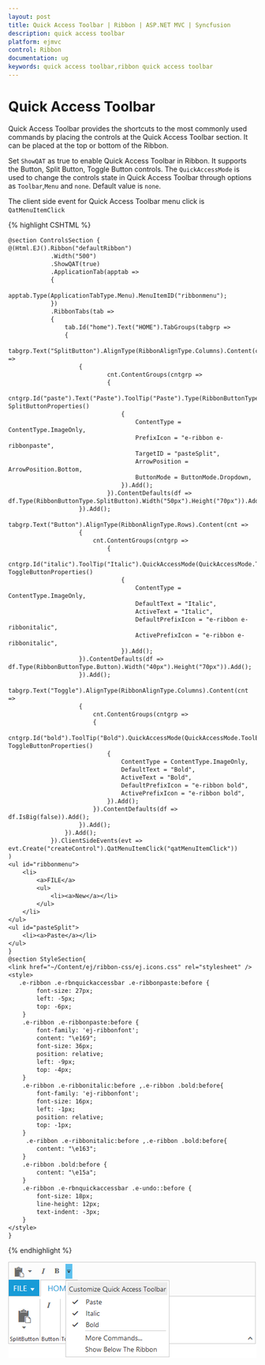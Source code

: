 ```yaml
---
layout: post
title: Quick Access Toolbar | Ribbon | ASP.NET MVC | Syncfusion
description: quick access toolbar
platform: ejmvc
control: Ribbon
documentation: ug
keywords: quick access toolbar,ribbon quick access toolbar
---
```


# Quick Access Toolbar

Quick Access Toolbar provides the shortcuts to the most commonly used commands by placing the controls at the Quick Access Toolbar section. It can be placed at the top or bottom of the Ribbon.

Set `ShowQAT` as true to enable Quick Access Toolbar in Ribbon. It supports the Button, Split Button, Toggle Button controls. The `QuickAccessMode` is used to change the controls state in Quick Access Toolbar through options as `Toolbar`,`Menu` and `none`. Default value is `none`.

The client side event for Quick Access Toolbar menu click is ` QatMenuItemClick`

{% highlight CSHTML %}

    @section ControlsSection {
    @(Html.EJ().Ribbon("defaultRibbon")
                .Width("500")
                .ShowQAT(true)
                .ApplicationTab(apptab =>
                {
                    apptab.Type(ApplicationTabType.Menu).MenuItemID("ribbonmenu");
                })
                .RibbonTabs(tab =>
                {
                    tab.Id("home").Text("HOME").TabGroups(tabgrp =>
                    {
                        tabgrp.Text("SplitButton").AlignType(RibbonAlignType.Columns).Content(cnt =>
                        {
                                cnt.ContentGroups(cntgrp =>
                                {
                                    cntgrp.Id("paste").Text("Paste").ToolTip("Paste").Type(RibbonButtonType.SplitButton).QuickAccessMode(QuickAccessMode.ToolBar).SplitButtonSettings(new SplitButtonProperties()
                                    {
                                        ContentType = ContentType.ImageOnly,
                                        PrefixIcon = "e-ribbon e-ribbonpaste",
                                        TargetID = "pasteSplit",
                                        ArrowPosition = ArrowPosition.Bottom,
                                        ButtonMode = ButtonMode.Dropdown,
                                    }).Add();
                                }).ContentDefaults(df => df.Type(RibbonButtonType.SplitButton).Width("50px").Height("70px")).Add();                            
                        }).Add();
                        tabgrp.Text("Button").AlignType(RibbonAlignType.Rows).Content(cnt =>
                        {
                            cnt.ContentGroups(cntgrp =>
                                {
                                    cntgrp.Id("italic").ToolTip("Italic").QuickAccessMode(QuickAccessMode.ToolBar).Type(RibbonButtonType.ToggleButton).ToggleButtonSettings(new ToggleButtonProperties()
                                    {
                                        ContentType = ContentType.ImageOnly,
                                        DefaultText = "Italic",
                                        ActiveText = "Italic",
                                        DefaultPrefixIcon = "e-ribbon e-ribbonitalic",
                                        ActivePrefixIcon = "e-ribbon e-ribbonitalic",                                        
                                    }).Add();
                        }).ContentDefaults(df => df.Type(RibbonButtonType.Button).Width("40px").Height("70px")).Add();
                        }).Add();
                        tabgrp.Text("Toggle").AlignType(RibbonAlignType.Columns).Content(cnt =>
                        {
                            cnt.ContentGroups(cntgrp =>
                            {
                                cntgrp.Id("bold").ToolTip("Bold").QuickAccessMode(QuickAccessMode.ToolBar).Type(RibbonButtonType.ToggleButton).ToggleButtonSettings(new ToggleButtonProperties()
                                {
                                    ContentType = ContentType.ImageOnly,
                                    DefaultText = "Bold",
                                    ActiveText = "Bold",
                                    DefaultPrefixIcon = "e-ribbon bold",
                                    ActivePrefixIcon = "e-ribbon bold",
                                }).Add();
                            }).ContentDefaults(df => df.IsBig(false)).Add();                                                
                        }).Add();
                    }).Add();
                }).ClientSideEvents(evt => evt.Create("createControl").QatMenuItemClick("qatMenuItemClick"))
    )
    <ul id="ribbonmenu">
        <li>
            <a>FILE</a>
            <ul>
                <li><a>New</a></li>
            </ul>
        </li>
    </ul>
    <ul id="pasteSplit">
        <li><a>Paste</a></li>
    </ul>
    }
    @section StyleSection{
    <link href="~/Content/ej/ribbon-css/ej.icons.css" rel="stylesheet" />
    <style>
       .e-ribbon .e-rbnquickaccessbar .e-ribbonpaste:before {
            font-size: 27px;
            left: -5px;
            top: -6px;
        }
        .e-ribbon .e-ribbonpaste:before {
            font-family: 'ej-ribbonfont';
            content: "\e169";
            font-size: 36px;
            position: relative;
            left: -9px;
            top: -4px;
        }
        .e-ribbon .e-ribbonitalic:before ,.e-ribbon .bold:before{
            font-family: 'ej-ribbonfont';
            font-size: 16px;
            left: -1px;
            position: relative;
            top: -1px;
        }
         .e-ribbon .e-ribbonitalic:before ,.e-ribbon .bold:before{
            content: "\e163";
        }
        .e-ribbon .bold:before {
            content: "\e15a";
        }
        .e-ribbon .e-rbnquickaccessbar .e-undo::before {
            font-size: 18px;
            line-height: 12px;
            text-indent: -3px;
        }    
    </style>
    }

{% endhighlight %}

![](Quick-Access-Toolbar_images/Quick-Access-Toolbar_img1.png)
